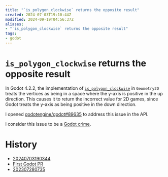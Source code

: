 ```yaml
---
title: "`is_polygon_clockwise` returns the opposite result"
created: 2024-07-03T19:10:44Z
modified: 2024-09-19T04:56:37Z
aliases:
- "`is_polygon_clockwise` returns the opposite result"
tags:
- godot
---
```


# `is_polygon_clockwise` returns the opposite result

In Godot 4.2.2, the implementation of [`is_polygon_clockwise`](https://docs.godotengine.org/en/4.2/classes/class_geometry2d.html#class-geometry2d-method-is-polygon-clockwise) in `Geometry2D` treats the vertices as being in a space where the y-axis is positive in the up direction. This causes it to return the incorrect value for 2D games, since Godot treats the y-axis as being positive in the down direction.

I opened [godotengine/godot#89635](https://github.com/godotengine/godot/pull/89635) to address this issue in the API.

I consider this issue to be a [Godot crime](godot-crimes.md).

# History

- [20240703190344](../entries/20240703190344.md)
- [First Godot PR](../blog/20230729232005.md)
- [202307280735](../entries/202307280735.md)
